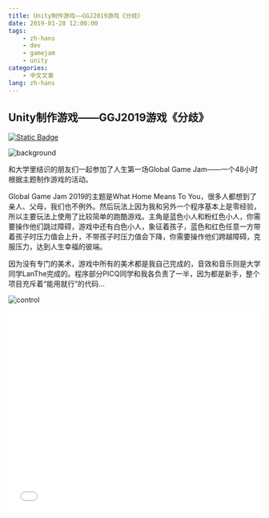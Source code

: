 ```yaml
---
title: Unity制作游戏——GGJ2019游戏《分歧》
date: 2019-01-28 12:00:00
tags: 
    - zh-hans
    - dev
    - gamejam
    - unity
categories:
    - 中文文章
lang: zh-hans
---
```


## Unity制作游戏——GGJ2019游戏《分歧》

[![Static Badge](https://img.shields.io/badge/WebGL-Play_Now-green?logo=html5)](https://cdn.brightgames.top/webgl/webGL/index.html)

![background](https://cdn.brightgames.top/wp-content/uploads/2019/01/TIM%E5%9B%BE%E7%89%8720190126155537.png)

和大学里结识的朋友们一起参加了人生第一场Global Game Jam——一个48小时根据主题制作游戏的活动。

Global Game Jam 2019的主题是What Home Means To You，很多人都想到了亲人、父母，我们也不例外。然后玩法上因为我和另外一个程序基本上是零经验，所以主要玩法上使用了比较简单的跑酷游戏。主角是蓝色小人和粉红色小人，你需要操作他们跳过障碍，游戏中还有白色小人，象征着孩子，蓝色和红色任意一方带着孩子时压力值会上升，不带孩子时压力值会下降，你需要操作他们跨越障碍，克服压力，达到人生幸福的彼端。

因为没有专门的美术，游戏中所有的美术都是我自己完成的，音效和音乐则是大学同学LanThe完成的。程序部分PICQ同学和我各负责了一半，因为都是新手，整个项目充斥着“能用就行”的代码...

![control](https://cdn.brightgames.top/wp-content/uploads/2019/01/2019-01-28-2-1.png)

<iframe src="//player.bilibili.com/player.html?aid=41895749&bvid=BV1xt411t7a1&cid=73556378&p=1" scrolling="no" border="0" frameborder="no" framespacing="0" allowfullscreen="true" width="100%" height="400"> </iframe>
